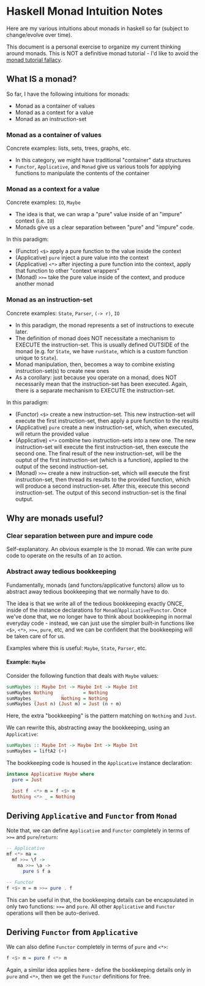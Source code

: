 # Haskell Monad Intuition Notes

Here are my various intuitions about monads in haskell so far (subject to change/evolve over time).

This document is a personal exercise to organize my current thinking around monads.
This is NOT a definitive monad tutorial - I'd like to avoid the 
[monad tutorial fallacy](https://byorgey.wordpress.com/2009/01/12/abstraction-intuition-and-the-monad-tutorial-fallacy/).

## What IS a monad?
So far, I have the following intuitions for monads:
- Monad as a container of values
- Monad as a context for a value
- Monad as an instruction-set

### Monad as a container of values
Concrete examples: lists, sets, trees, graphs, etc.

- In this category, we might have traditional "container" data structures
- `Functor`, `Applicative`, and `Monad` give us various tools for applying functions to manipulate the contents of the container

### Monad as a context for a value
Concrete examples: `IO`, `Maybe`

- The idea is that, we can wrap a "pure" value inside of an "impure" context (i.e. `IO`)
- Monads give us a clear separation between "pure" and "impure" code.

In this paradigm:
- (Functor) `<$>` apply a pure function to the value inside the context
- (Applicative) `pure` inject a pure value into the context
- (Applicative) `<*>` after injecting a pure function into the context, apply that function to other "context wrappers"
- (Monad) `>>=` take the pure value inside of the context, and produce another monad

### Monad as an instruction-set
Concrete examples: `State`, `Parser`, `(-> r)`, `IO`

- In this paradigm, the monad represents a set of instructions to execute later.
- The definition of monad does NOT necessitate a mechanism to EXECUTE the instruction-set. This is usually defined OUTSIDE of the monad (e.g. for `State`, we have `runState`, which is a custom function unique to `State`).
- Monad manipulation, then, becomes a way to combine existing instruction-set(s) to create new ones
- As a corollary: just because you operate on a monad, does NOT necessarily mean that the instruction-set has been executed. Again, there is a separate mechanism to EXECUTE the instruction-set.

In this paradigm:
- (Functor) `<$>` create a new instruction-set. This new instruction-set will execute the first instruction-set, then apply a pure function to the results
- (Applicative) `pure` create a new instruction-set, which, when executed, will return the provided value
- (Applicative) `<*>` combine two instruction-sets into a new one. The new instruction-set will execute the first instruction-set, then execute the second one.  The final result of the new instruction-set, will be the ouptut of the first instruction-set (which is a function), applied to the output of the second instruction-set.
- (Monad) `>>=` create a new instruction-set, which will execute the first instruction-set, then thread its results to the provided function, which will produce a second instruction-set. After this, execute this second instruction-set. The output of this second instruction-set is the final output.

## Why are monads useful?

### Clear separation between pure and impure code
Self-explanatory. An obvious example is the `IO` monad. We can write pure code to operate on the results of an `IO` action.

### Abstract away tedious bookkeeping
Fundamentally, monads (and functors/applicative functors) allow us to abstract away tedious bookkeeping that we normally have to do.

The idea is that we write all of the tedious bookkeeping exactly ONCE, inside of the instance declarations for `Monad`/`Applicative`/`Functor`.
Once we've done that, we no longer have to think about bookkeeping in normal everyday code - instead, we can just use the simpler built-in functions like
`<$>`, `<*>`, `>>=`, `pure`, etc, and we can be confident that the bookkeeping will be taken care of for us.

Examples where this is useful: `Maybe`, `State`, `Parser`, etc.

#### Example: `Maybe`
Consider the following function that deals with `Maybe` values:
```haskell
sumMaybes :: Maybe Int -> Maybe Int -> Maybe Int
sumMaybes Nothing   _       = Nothing
sumMaybes _         Nothing = Nothing
sumMaybes (Just n) (Just m) = Just (n + m)
```

Here, the extra "bookkeeping" is the pattern matching on `Nothing` and `Just`.

We can rewrite this, abstracting away the bookkeeping, using an `Applicative`:
```haskell
sumMaybes :: Maybe Int -> Maybe Int -> Maybe Int
sumMaybes = liftA2 (+)
```

The bookkeeping code is housed in the `Applicative` instance declaration:
```haskell
instance Applicative Maybe where
  pure = Just

  Just f  <*> m = f <$> m
  Nothing <*> _ = Nothing
```

## Deriving `Applicative` and `Functor` from `Monad`
Note that, we can define `Applicative` and `Functor` completely in terms of `>>=` and `pure`/`return`:
```haskell
-- Applicative
mf <*> ma =
  mf >>= \f ->
    ma >>= \a ->
      pure $ f a

-- Functor
f <$> m = m >>= pure . f
```

This can be useful in that, the bookkeeping details can be encapsulated in only two functions: `>>=` and `pure`. All other `Applicative` and `Functor`
operations will then be auto-derived.

## Deriving `Functor` from `Applicative`
We can also define `Functor` completely in terms of `pure` and `<*>`:
```haskell
f <$> m = pure f <*> m
```

Again, a similar idea applies here - define the bookkeeping details only in `pure` and `<*>`, then we get the `Functor` definitions for free.
